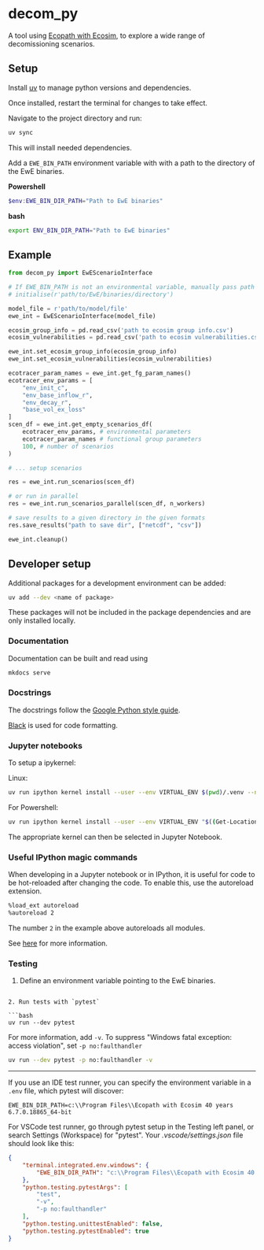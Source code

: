 # decom_py

A tool using [Ecopath with Ecosim](https://ecopath.org/), to explore a wide range of
decomissioning scenarios.

## Setup

Install [uv](https://docs.astral.sh/uv/#__tabbed_1_2) to manage python versions and
dependencies.

Once installed, restart the terminal for changes to take effect.

Navigate to the project directory and run:

```bash
uv sync
```

This will install needed dependencies.

Add a `EWE_BIN_PATH` environment variable with with a path to the directory of the EwE
binaries.

**Powershell**
```Powershell
$env:EWE_BIN_DIR_PATH="Path to EwE binaries"
```

**bash**
```bash
export ENV_BIN_DIR_PATH="Path to EwE binaries"
```


## Example

```python
from decom_py import EwEScenarioInterface

# If EWE_BIN_PATH is not an environmental variable, manually pass path to binaries.
# initialise(r'path/to/EwE/binaries/directory')

model_file = r'path/to/model/file'
ewe_int = EwEScenarioInterface(model_file)

ecosim_group_info = pd.read_csv('path to ecosim group info.csv')
ecosim_vulnerabilities = pd.read_csv('path to ecosim vulnerabilities.csv')

ewe_int.set_ecosim_group_info(ecosim_group_info)
ewe_int.set_ecosim_vulnerabilities(ecosim_vulnerabilities)

ecotracer_param_names = ewe_int.get_fg_param_names()
ecotracer_env_params = [
    "env_init_c",
    "env_base_inflow_r",
    "env_decay_r",
    "base_vol_ex_loss"
]
scen_df = ewe_int.get_empty_scenarios_df(
    ecotracer_env_params, # environmental parameters
    ecotracer_param_names # functional group parameters
    100, # number of scenarios
)

# ... setup scenarios

res = ewe_int.run_scenarios(scen_df)

# or run in parallel
res = ewe_int.run_scenarios_parallel(scen_df, n_workers)

# save results to a given directory in the given formats
res.save_results("path to save dir", ["netcdf", "csv"])

ewe_int.cleanup()
```

## Developer setup

Additional packages for a development environment can be added:

```bash
uv add --dev <name of package>
```

These packages will not be included in the package dependencies and are only installed
locally.

### Documentation

Documentation can be built and read using

```bash
mkdocs serve
```

### Docstrings

The docstrings follow the [Google Python style guide](https://google.github.io/styleguide/pyguide.html).

[Black](https://github.com/psf/black) is used for code formatting.

### Jupyter notebooks

To setup a ipykernel:

Linux:

```bash
uv run ipython kernel install --user --env VIRTUAL_ENV $(pwd)/.venv --name=decom_py
```

For Powershell:

```bash
uv run ipython kernel install --user --env VIRTUAL_ENV "$((Get-Location).Path)\.venv" --name=decom_py
```

The appropriate kernel can then be selected in Jupyter Notebook.

### Useful IPython magic commands

When developing in a Jupyter notebook or in IPython, it is useful for code to be
hot-reloaded after changing the code. To enable this, use the autoreload extension.

```bash
%load_ext autoreload
%autoreload 2
```

The number `2` in the example above autoreloads all modules.

See [here](https://ipython.readthedocs.io/en/stable/config/extensions/autoreload.html#magic-autoreload)
for more information.

### Testing

1. Define an environment variable pointing to the EwE binaries.
```

2. Run tests with `pytest`

```bash
uv run --dev pytest
```

For more information, add `-v`. To suppress "Windows fatal exception: access violation",
set `-p no:faulthandler`
```bash
uv run --dev pytest -p no:faulthandler -v
```

---

If you use an IDE test runner, you can specify the environment variable in a `.env` file,
which pytest will discover:

```
EWE_BIN_DIR_PATH=c:\\Program Files\\Ecopath with Ecosim 40 years 6.7.0.18865_64-bit
```

For VSCode test runner, go through pytest setup in the Testing left panel, or search
 Settings (Workspace) for "pytest". Your _.vscode/settings.json_ file should look like this:

```json
{
    "terminal.integrated.env.windows": {
        "EWE_BIN_DIR_PATH": "c:\\Program Files\\Ecopath with Ecosim 40 years 6.7.0.18865_64-bit"
    },
    "python.testing.pytestArgs": [
        "test",
        "-v",
        "-p no:faulthandler"
    ],
    "python.testing.unittestEnabled": false,
    "python.testing.pytestEnabled": true
}
```
